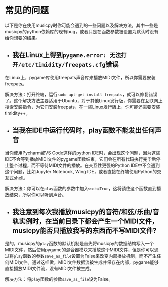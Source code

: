 # 常见的问题

以下是你在使用musicpy时你可能会遇到的一些问题以及解决方法，其中一些是musicpy的python依赖库的现有bug，或者只是在函数参数被设置为默认时没有给你想要的结果。

* ## 我在Linux上得到`pygame.error: 无法打开/etc/timidity/freepats.cfg`错误
在Linux上，pygame库使用freepats声音库来播放MIDI文件，所以你需要安装freepats。

解决方法：打开终端，运行`sudo apt-get install freepats`，就可以修复错误了。这个解决方法主要适用于Ubuntu，对于其他Linux发行版，你需要在互联网上搜索安装指令，为它们安装freepats，在一些Linux发行版上，你可能还需要安装timidity++。

* ## 当我在IDE中运行代码时，play函数不能发出任何声音
当你使用Pycharm或VS Code这样的python IDE时，会出现这个问题，因为这些IDE不会等到播放MIDI文件的pygame函数结束，它们会在所有代码执行完毕后停止整个过程，而不等待MIDI文件的播放。在交互性更强的Python IDE中不会遇到这个问题，比如Jupyter Notebook, Wing IDE，或者直接在终端使用Python的交互式shell。

解决方法：你可以在`play`函数的参数中加入`wait=True`，这将锁住这个函数直到播放结束，所以你可以听到声音。

* ## 我注意到每次我播放musicpy的音符/和弦/乐曲/音轨实例时，在当前目录下都会产生一个MIDI文件，musicpy能否只播放我写的东西而不写MIDI文件?
是的，musicpy的`play`函数的默认机制是首先将musicpy的数据结构写入一个MIDI文件，然后使用pygame的混合器模块来播放这个MIDI文件，但是你可以通过将`play`函数的参数`save_as_file`设置为False来改变内部播放机制，而不产生任何MIDI文件。通过这样做，MIDI文件数据流被生成并保存在内部，pygame能够直接播放MIDI文件流，没有MIDI文件被生成。

解决方法：将`play`函数的参数`save_as_file`设为False。
